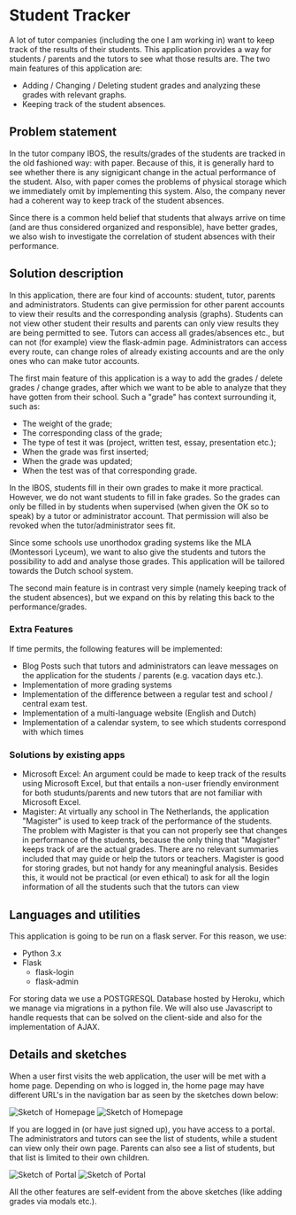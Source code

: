 # Student Tracker

A lot of tutor companies (including the one I am working in) want to keep track of the results of their students. 
This application provides a way for students / parents and the tutors to see what those results are. 
The two main features of this application are:
- Adding / Changing / Deleting student grades and analyzing these grades with relevant graphs.
- Keeping track of the student absences.


## Problem statement

In the tutor company IBOS, the results/grades of the students are tracked in the old fashioned way: with paper. Because of this, it is generally hard to see whether there is any signigicant change in the actual performance of the student. Also, with paper comes the problems of physical storage which we immediately omit by implementing this system.
Also, the company never had a coherent way to keep track of the student absences.

Since there is a common held belief that students that always arrive on time (and are thus considered organized and responsible), have better grades, we also wish to investigate the correlation of student absences with their performance. 

## Solution description

In this application, there are four kind of accounts: student, tutor, parents and administrators. Students can give permission for other parent accounts to view their results and the corresponding analysis (graphs). Students can not view other student their results and parents can only view results they are being permitted to see. Tutors can access all grades/absences etc., but can not (for example) view the flask-admin page. Administrators can access every route, can change roles of already existing accounts and are the only ones who can make tutor accounts.

The first main feature of this application is a way to add the grades / delete grades / change grades, after which we want to be able to analyze that they have gotten from their school. 
Such a "grade" has context surrounding it, such as:
- The weight of the grade;
- The corresponding class of the grade;
- The type of test it was (project, written test, essay, presentation etc.);
- When the grade was first inserted;
- When the grade was updated;
- When the test was of that corresponding grade.

In the IBOS, students fill in their own grades to make it more practical. However, we do not want students to fill in fake grades. 
So the grades can only be filled in by students when supervised (when given the OK so to speak) by a tutor or administrator account. 
That permission will also be revoked when the tutor/administrator sees fit.

Since some schools use unorthodox grading systems like the MLA (Montessori Lyceum), we want to also give the students and tutors the possibility to add and analyse those grades. 
This application will be tailored towards the Dutch school system. 

The second main feature is in contrast very simple (namely keeping track of the student absences), but we expand on this by relating this back to the performance/grades.


### Extra Features
If time permits, the following features will be implemented: 
- Blog Posts such that tutors and administrators can leave messages on the application for the students / parents (e.g. vacation days etc.).
- Implementation of more grading systems
- Implementation of the difference between a regular test and school / central exam test.
- Implementation of a multi-language website (English and Dutch)
- Implementation of a calendar system, to see which students correspond with which times

### Solutions by existing apps

- Microsoft Excel: An argument could be made to keep track of the results using Microsoft Excel, but that entails a non-user friendly environment for both studunts/parents and new tutors that are not familiar with Microsoft Excel. 
- Magister: At virtually any school in The Netherlands, the application "Magister" is used to keep track of the performance of the students. The problem with Magister is that you can not properly see that changes in performance of the students, because the only thing that "Magister" keeps track of are the actual grades. There are no relevant summaries included that may guide or help the tutors or teachers. Magister is good for storing grades, but not handy for any meaningful analysis. Besides this, it would not be practical (or even ethical) to ask for all the login information of all the students such that the tutors can view  


## Languages and utilities
This application is going to be run on a flask server. For this reason, we use:
- Python 3.x
- Flask 
    - flask-login
    - flask-admin

For storing data we use a POSTGRESQL Database hosted by Heroku, which we manage via migrations in a python file. 
We will also use Javascript to handle requests that can be solved on the client-side and also for the implementation of AJAX. 

## Details and sketches

When a user first visits the web application, the user will be met with a home page. Depending on who is logged in, the home page may have different URL's in the navigation bar as seen by the sketches down below:

![Sketch of Homepage](doc/img/sketch-home-page-1.png)
![Sketch of Homepage](doc/img/sketch-home-page-2.png)

If you are logged in (or have just signed up), you have access to a portal. The administrators and tutors can see the list of students, while a student can view only their own page. Parents can also see a list of students, but that list is limited to their own children.

![Sketch of Portal](doc/img/sketch-portal-1.png)
![Sketch of Portal](doc/img/sketch-portal-2.png)

All the other features are self-evident from the above sketches (like adding grades via modals etc.). 


